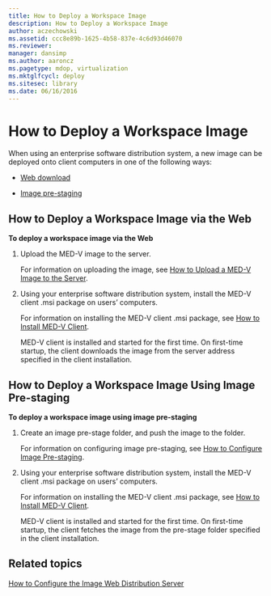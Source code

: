 ```yaml
---
title: How to Deploy a Workspace Image
description: How to Deploy a Workspace Image
author: aczechowski
ms.assetid: ccc8e89b-1625-4b58-837e-4c6d93d46070
ms.reviewer: 
manager: dansimp
ms.author: aaroncz
ms.pagetype: mdop, virtualization
ms.mktglfcycl: deploy
ms.sitesec: library
ms.date: 06/16/2016
---
```



# How to Deploy a Workspace Image


When using an enterprise software distribution system, a new image can be deployed onto client computers in one of the following ways:

-   [Web download](#bkmk-howtodeployaworkspaceimageviatheweb)

-   [Image pre-staging](#bkmk-howtodeployaworkspaceimageusingimageprestaging)

## <a href="" id="bkmk-howtodeployaworkspaceimageviatheweb"></a>How to Deploy a Workspace Image via the Web


**To deploy a workspace image via the Web**

1.  Upload the MED-V image to the server.

    For information on uploading the image, see [How to Upload a MED-V Image to the Server](how-to-upload-a-med-v-image-to-the-server.md).

2.  Using your enterprise software distribution system, install the MED-V client .msi package on users’ computers.

    For information on installing the MED-V client .msi package, see [How to Install MED-V Client](how-to-install-med-v-clientesds.md).

    MED-V client is installed and started for the first time. On first-time startup, the client downloads the image from the server address specified in the client installation.

## <a href="" id="bkmk-howtodeployaworkspaceimageusingimageprestaging"></a>How to Deploy a Workspace Image Using Image Pre-staging


**To deploy a workspace image using image pre-staging**

1.  Create an image pre-stage folder, and push the image to the folder.

    For information on configuring image pre-staging, see [How to Configure Image Pre-staging](how-to-configure-image-pre-staging.md).

2.  Using your enterprise software distribution system, install the MED-V client .msi package on users’ computers.

    For information on installing the MED-V client .msi package, see [How to Install MED-V Client](how-to-install-med-v-clientesds.md).

    MED-V client is installed and started for the first time. On first-time startup, the client fetches the image from the pre-stage folder specified in the client installation.

## Related topics


[How to Configure the Image Web Distribution Server](how-to-configure-the-image-web-distribution-server.md)

 

 






